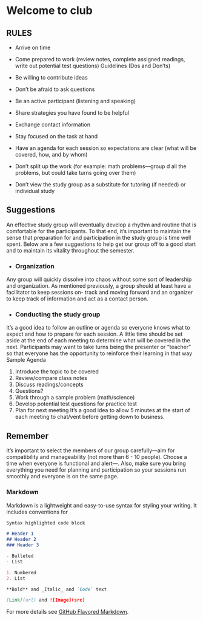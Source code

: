 # Welcome to club

## RULES

- Arrive on time
- Come prepared to work (review notes, complete assigned readings, write out potential
test questions) Guidelines (Dos and Don’ts)

- Be willing to contribute ideas
- Don’t be afraid to ask questions
- Be an active participant (listening and speaking)
- Share strategies you have found to be helpful
- Exchange contact information
- Stay focused on the task at hand
- Have an agenda for each session so expectations are clear (what will be covered, how,
and by whom)
- Don’t split up the work (for example: math problems—group d
all the problems, but could take turns going over them)
- Don’t view the study group as a substitute for tutoring (if needed) or individual study
 
## Suggestions

An effective study group will eventually develop a rhythm and routine that is comfortable for the participants. To that end, it’s important to maintain the sense that preparation for and participation in the study group is time well spent. Below are a few suggestions to help get our group off to a good start and to maintain its vitality throughout the semester.
- ### Organization
Any group will quickly dissolve into chaos without some sort of leadership and organization. As mentioned previously, a group should at least have a facilitator to keep sessions on- track and moving forward and an organizer to keep track of information and act as a contact person.
- ### Conducting the study group
It’s a good idea to follow an outline or agenda so everyone knows what to expect and how to prepare for each session. A little time should be set aside at the end of each meeting to determine what will be covered in the next. Participants may want to take turns being the presenter or “teacher” so that everyone has the opportunity to reinforce their learning in that way
    Sample Agenda
1. Introduce the topic to be covered
2. Review/compare class notes
3. Discuss readings/concepts
4. Questions?
5. Work through a sample problem (math/science)
6. Develop potential test questions for practice test
7. Plan for next meeting
It’s a good idea to allow 5 minutes at the start of each meeting to chat/vent before getting
down to business.

## Remember 

It’s important to select the members of our group carefully—aim for compatibility and manageability (not more than 6 - 10 people). Choose a time when everyone is functional and alert—. Also, make sure you bring everything you need for planning and participation so your sessions run smoothly and everyone is on the same page.


### Markdown

Markdown is a lightweight and easy-to-use syntax for styling your writing. It includes conventions for

```markdown
Syntax highlighted code block

# Header 1
## Header 2
### Header 3

- Bulleted
- List

1. Numbered
2. List

**Bold** and _Italic_ and `Code` text

[Link](url) and ![Image](src)
```

For more details see [GitHub Flavored Markdown](https://guides.github.com/features/mastering-markdown/).

